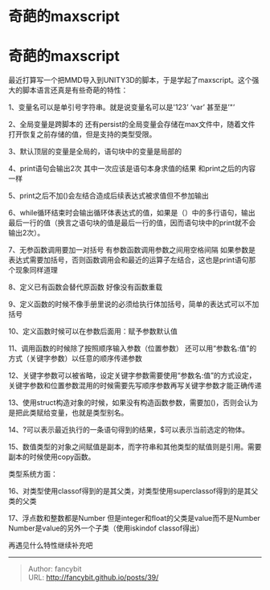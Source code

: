 # 奇葩的maxscript

<div class="header"><h1 class="single-title animate__animated animate__pulse animate__faster">奇葩的maxscript</h1></div>

<div class="content" id="content"><p>最近打算写一个把MMD导入到UNITY3D的脚本，于是学起了maxscript。这个强大的脚本语言还真是有些奇葩的特性：</p><p>1、变量名可以是单引号字符串。就是说变量名可以是'123’ ‘var’ 甚至是’"’</p><p>2、全局变量是跨脚本的 还有persist的全局变量会存储在max文件中，随着文件打开恢复之前存储的值，但是支持的类型受限。</p><p>3、默认顶层的变量是全局的，语句块中的变量是局部的</p><p><!-- raw HTML omitted -->4、print语句会输出2次 其中一次应该是语句本身求值的结果 和print之后的内容一样<!-- raw HTML omitted --></p><p>5、print之后不加()会左结合造成后续表达式被求值但不参加输出</p><p>6、while循环结束时会输出循环体表达式的值，如果是（）中的多行语句，输出最后一行的值（换言之语句块的值是最后一行的值，因而语句块中的print就不会输出2次）。</p><p>7、无参函数调用要加一对括号 有参数函数调用参数之间用空格间隔 如果参数是表达式需要加括号，否则函数调用会和最近的运算子左结合，这也是print语句那个现象同样道理</p><p>8、定义已有函数会替代原函数 好像没有函数重载</p><p>9、定义函数的时候不像手册里说的必须给执行体加括号，简单的表达式可以不加括号</p><p>10、定义函数时候可以在参数后面用：赋予参数默认值</p><p>11、调用函数的时候除了按照顺序输入参数（位置参数） 还可以用“参数名:值”的方式（关键字参数）以任意的顺序传递参数</p><p>12、关键字参数可以被省略，设定关键字参数需要使用“参数名:值”的方式设定，关键字参数和位置参数混用的时候需要先写顺序参数再写关键字参数才能正确传递</p><p>13、使用struct构造对象的时候，如果没有构造函数参数，需要加()，否则会认为是把此类赋给变量，也就是类型别名。</p><p>14、?可以表示最近执行的一条语句得到的结果，$可以表示当前选定的物体。</p><p>15、数值类型的对象之间赋值是副本，而字符串和其他类型的赋值则是引用。需要副本的时候使用copy函数。</p><p>类型系统方面：</p><p>16、对类型使用classof得到的是其父类，对类型使用superclassof得到的是其父类的父类</p><p><!-- raw HTML omitted -->17、浮点数和整数都是Number 但是integer和float的父类是value而不是Number Number是value的另外一个子类（使用iskindof classof得出）<!-- raw HTML omitted --></p><p><!-- raw HTML omitted --><!-- raw HTML omitted --></p><p><!-- raw HTML omitted -->再遇见什么特性继续补充吧<!-- raw HTML omitted --></p><!-- raw HTML omitted --></div>



---

> Author: fancybit  
> URL: http://fancybit.github.io/posts/39/  


